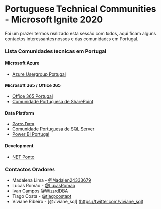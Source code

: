 # Portuguese Technical Communities - Microsoft Ignite 2020
Foi um prazer termos realizado esta sessão com todos, aqui ficam alguns contactos interessantes nossos e das comunidades em Portugal.


### Lista Comunidades tecnicas em Portugal
#### Microsoft Azure
* [Azure Usergroup Portugal](https://www.meetup.com/Azure-User-Group-Portugal/)

#### Microsoft 365 / Office 365
* [Office 365 Portugal](http://o365pt.org)
* [Comunidade Portuguesa de SharePoint](https://www.sharepointpt.org/)

#### Data Platform
* [Porto Data](https://www.portodata.net/)
* [Comunidade Portuguesa de SQL Server](http://sqlport.com/)
* [Power BI Portugal](https://www.meetup.com/Power-BI-Portugal/)

#### Development
* [NET Ponto](http://netponto.org/)

### Contactos Oradores
* Madalena Lima - [@Madalen24333679](https://twitter.com/Madalen24333679)
* Lucas Romão - [@LucasRomao](https://twitter.com/LucasRomao)
* Ivan Campos [@WizardDBA](https://twitter.com/WizardDBA)
* Tiago Costa - [@tiagocostapt](https://twitter.com/tiagocostapt)
* Viviane Ribeiro - [@viviane_sql] (https://twitter.com/viviane_sql)
